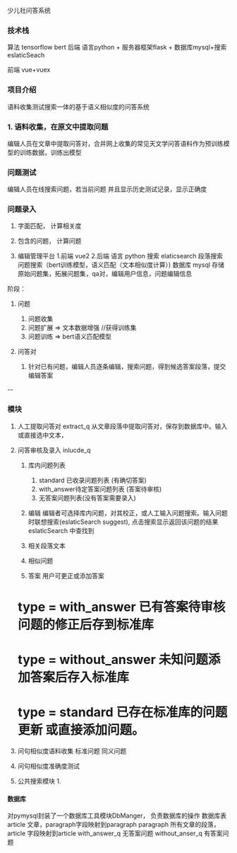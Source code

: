 少儿社问答系统
### 技术栈 
算法 tensorflow bert
后端 语言python + 服务器框架flask + 数据库mysql+搜索eslaticSeach

前端 vue+vuex

### 项目介绍
语料收集测试搜索一体的基于语义相似度的问答系统
### 1. 语料收集，在原文中提取问题
编辑人员在文章中提取问答对，合并网上收集的常见天文学问答语料作为预训练模型的训练数据，训练出模型
### 问题测试
编辑人员在线搜索问题，若当前问题
并且显示历史测试记录，显示正确度
### 问题录入


<!-- 文章与问题的相关程度 -->
1. 字面匹配， 计算相关度
2. 包含的问题， 计算问题

1. 编辑管理平台
	1.前端 vue2
	2.后端 
		语言 python 
		搜索 elaticsearch 段落搜索	问题搜索（bert训练模型，语义匹配（文本相似度计算）)
		数据库 mysql    存储原始问题集，拓展问题集，qa对，编辑用户信息，问题编辑信息
		
阶段：
 1. 问题
	1. 问题收集
	2. 问题扩展 => 文本数据增强 //获得训练集
	3. 问题训练 => bert语义匹配模型

 2. 问答对   	
	1. 针对已有问题，编辑人员逐条编辑，搜索问题，得到候选答案段落，提交编辑答案 


--

### 模块
1. 人工提取问答对 extract_q
	 从文章段落中提取问答对，保存到数据库中。输入或直接选中文本，

2. 问答审核及录入 inlucde_q
	1. 库内问题列表
		1. standard  已收录问题列表 (有确切答案)
		2. with_answer待定答案问题列表 (答案待审核)
		3. 无答案问题列表(没有答案需要录入)
		
	2. 编辑
	编辑者可选择库内问题，对其校正，或人工输入问题搜索。输入问题时联想搜索(eslaticSearch suggest), 点击搜索显示返回该问题的结果
	eslaticSearch 中查找到
	1. 相关段落文本
	2. 相似问题 
	3. 答案 
	用户可更正或添加答案
	# type = with_answer 已有答案待审核问题的修正后存到标准库
	# type = without_answer 未知问题添加答案后存入标准库
	# type = standard 已存在标准库的问题更新 或直接添加问题。


3. 问句相似度语料收集
	 标准问题 同义问题
4. 问句相似度准确度测试
5. 公共搜索模块
	1. 
#### 数据库
对pymysql封装了一个数据库工具模块DbManger， 负责数据库的操作
数据库表
article 文章，paragraph字段映射到paragraph
paragraph 所有文章的段落， article 字段映射到article
with_answer_q 无答案问题
without_anser_q 有答案问题

